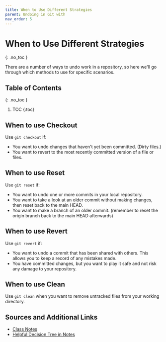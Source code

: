 ```yaml
---
title: When to Use Different Strategies
parent: Undoing in Git with
nav_order: 5
---
```


<!-- prettier-ignore-start -->
# When to Use Different Strategies
{: .no_toc }

There are a number of ways to undo work in a repository, so here we'll go through which methods to use for specific scenarios.

## Table of Contents
{: .no_toc }

1. TOC
{:toc}

<!-- prettier-ignore-end -->


## When to use Checkout
Use ```git checkout``` if: 
- You want to undo changes that haven't yet been committed. (Dirty files.)
- You want to revert to the most recently committed version of a file or files.


## When to use Reset

Use ```git reset``` if: 
- You want to undo one or more commits in your local repository.
- You want to take a look at an older commit without making changes, then reset back to the main HEAD.
- You want to make a branch of an older commit. (remember to reset the origin branch back to the main HEAD afterwards)


## When to use Revert
Use ```git revert``` if:
- You want to undo a commit that has been shared with others. This allows you to keep a record of any mistakes made.
- You have committed changes, but you want to play it safe and not risk any damage to your repository.


## When to use Clean
Use ```git clean``` when you want to remove untracked files from your working directory.


## Sources and Additional Links
- [Class Notes](https://stungeye.github.io/Software-Development-And-Documentation-1/02-git-version-control-next-steps/index.html#3)
- [Helpful Decision Tree in Notes](https://stungeye.github.io/Software-Development-And-Documentation-1/02-git-version-control-next-steps/index.html#15)